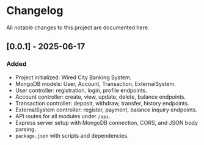 # Changelog

All notable changes to this project are documented here.

## [0.0.1] - 2025-06-17
### Added
- Project initialized: Wired City Banking System.
- MongoDB models: User, Account, Transaction, ExternalSystem.
- User controller: registration, login, profile endpoints.
- Account controller: create, view, update, delete, balance endpoints.
- Transaction controller: deposit, withdraw, transfer, history endpoints.
- ExternalSystem controller: register, payment, balance inquiry endpoints.
- API routes for all modules under `/api`.
- Express server setup with MongoDB connection, CORS, and JSON body parsing.
- `package.json` with scripts and dependencies.
